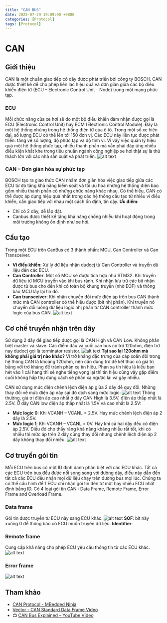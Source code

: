 ```yaml
---
title: "CAN BUS"
date: 2025-07-29 19:09:00 +0800
categories: [Protocol]
tags: [Protocol]
---
```


# CAN
## Giới thiệu
CAN là một chuẩn giao tiếp có dây được phát triển bởi công ty BOSCH. CAN được thiết kế để cho phép liên lạc hiệu quả và đơn giản giữa các bộ điều khiển điện tử (ECU – Electronic Control Unit – Node) trong một mạng phức tạp.

### ECU
Mỗi chức năng của xe hơi sẽ do một bộ điều khiển đảm nhận được gọi là ECU (Electronic Control Unit) hay ECM (Electronic Control Module). Đây là một hệ thống nhúng trong hệ thống điện tử của ô tô. 
Trong một số xe hiện đại, số lượng ECU có thể lên tới 150 đơn vị. Các ECU này liên tục được phát triển: tăng về số lượng, độ phức tạp và độ tinh vi. Vì vậy việc quản lý hiệu quả một hệ thống phức tạp, nhiều thành phần mà vẫn phải đáp ứng nhiều điều kiện khắt khe trong tiêu chuẩn ngành công nghiệp xe hơi thật sự là thử thách lớn với các nhà sản xuất và phát triển.
![alt text](/assets/Protocol/oto_components.png)

### CAN – Đơn giản hóa sự phức tạp
BOSCH tạo ra giao thức CAN nhằm đơn giản hóa việc giao tiếp giữa các ECU từ đó tăng khả năng kiểm soát và tối ưu hóa những hệ thống điện bao gồm nhiều thành phần có những chức năng khác nhau. Có thể hiểu, CAN có thể được áp dụng hiệu quả nhất trong các hệ thống cấu tạo từ nhiều vi điều khiển, cần giao tiếp với nhau một cách ổn định, tin cậy.
**Ưu điểm:**
- Chỉ có 2 dây, dễ lắp đặt.
- Canbus được thiết kế tăng khả năng chống nhiễu khi hoạt động trong môi trường không ổn định như xe hơi.

## Cấu tạo
Trong một ECU trên CanBus có 3 thành phần: MCU, Can Controller và Can Transceiver.
- **Vi điều khiển**: Xử lý dữ liệu nhận dudocj từ Can Controller và truyển dũ liệu đến các ECU.
- **Can Controller**: Một số MCU sẽ được tích hợp như STM32. Khi truyền dữ liệu từ MCU truyền vào khi bus rảnh. Khi nhận lưu trữ các bit nhận được từ bus cho đến khi có toàn bộ khung truyền (nhờ EOF) và thông báo MCU lấy lại tin đó.
- **Can transceiver**: Khi nhận chuyển đổi mức điện áp trên bus CAN thành mức mà CAN controller có thể hiểu được (bit nhị phân).
Khi truyền nó chuyển đổi luồng dữ liệu logic nhị phân từ CAN controller thành mức logic của bus CAN.
![alt text](/assets/Protocol/can_connect.png)

## Cơ chế truyền nhận trên dây
Sử dụng 2 dây để giao tiếp được gọi là CAN High và CAN Low. Không phân biệt master và slave.
Các điểm đầu và cuối can bus có trở 120ohm, điện trở nay dudocj gọi là terminator resistor.
![alt text](/assets/Protocol/Can_120ohm.png)
**Tại sao lại 120ohm mà không phải giá trị nào khác?**
Vì trở kháng đặc trưng của cáp xoắn đôi trong hệ thông CAN là khoảng 120ohm, nên cần dùng trở để kết thúc có giá trị bằng với trở kháng để tránh phản xạ tín hiệu. Phản xạ tín hiệu là kiểu bạn hét vào 1 cái hang thì sẽ nghe tiếng vọng lại thì tín hiệu cũng vậy gặp điểm cuối không hấp thụ đúng cách sẽ phản xạ ngược lại và gây nhiễu.

CAN sử dụng mức điện chênh lệch điện áp giữa 2 dây để quy đổi. Những thay đổi về mức điện áp này sai đó dịch sang mức logic:
![alt text](/assets/Protocol/can_signal.png)
Thông thường, giá trị điện áp cao nhất ở dây CAN High là 3.5V, điện áp thấp nhất là 2.5V.  Ở dây CAN low điện áp thấp nhất là 1.5V và cao nhất là 2.5V:
- **Mức logic 0**: Khi VCANH – VCANL = 2.5V. Hay mức chênh lệch điện áp 2 dây là 2.5V.
- **Mức logic 1**: Khi VCANH – VCANL = 0V. Hay khi cả hai dây đều có điện áp 2.5V.
Điều đó cho thấy răng khả năng kháng nhiễu rất tốt, khi có nhiễu thì mức áp trên 2 dây cùng thay đổi nhưng chênh lệch điện áp 2 dây không thay đổi nhiều.
![alt text](/assets/Protocol/can_signal2.png)

## Cơ truyền gói tin
Mỗi ECU trên bus có một ID định danh phân biệt với các ECU khác.
Tất cả các ECU trên bus đều được nối song song với đường dây, điều này dẫn đến tất cả các ECU đều nhận mọi dữ liệu chạy trên đường bus mọi lúc. Chúng ta có thể cấu hình để 1 ECU chỉ nhận gói tin đến từ một hay nhiều ECU nhất định bằng ID.
Có 4 loại gói tin CAN : Data Frame, Remote Frame, Error Frame and Overload Frame.

### Data frame
Gói tin được truyền từ ECU này sang ECU khác.
![alt text](/assets/Protocol/Can_Data_frame.png)
**SOF**: bit này xuống 0 để thông báo có ECU muốn truyền dữ liệu.
**Identifier**: 

### Remote frame
Cung cấp khả năng cho phép ECU yêu cầu thông tin từ các ECU khác.
![alt text](/assets/Protocol/Can_remote_frame.png)

### Error frame
![alt text](/assets/Protocol/Can_error_frame.png)

## Tham khảo

- [CAN Protocol - MBedded Ninja](https://blog.mbedded.ninja/electronics/communication-protocols/can-protocol/)
- [Vector - CAN Standard Data Frame Video](https://www.vector.com/int/en/know-how/can/can-knowledge/can-data-frame/)
- 📺 [CAN Bus Explained – YouTube Video](https://www.youtube.com/watch?v=2Mhqwt2xTxk)  